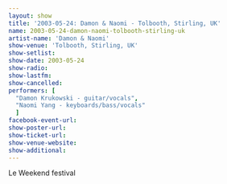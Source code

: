 ```yaml
---
layout: show
title: '2003-05-24: Damon & Naomi - Tolbooth, Stirling, UK'
name: 2003-05-24-damon-naomi-tolbooth-stirling-uk
artist-name: 'Damon & Naomi'
show-venue: 'Tolbooth, Stirling, UK'
show-setlist: 
show-date: 2003-05-24
show-radio: 
show-lastfm: 
show-cancelled: 
performers: [
  "Damon Krukowski - guitar/vocals",
  "Naomi Yang - keyboards/bass/vocals"
  ]
facebook-event-url: 
show-poster-url: 
show-ticket-url: 
show-venue-website: 
show-additional: 
---
```


Le Weekend festival